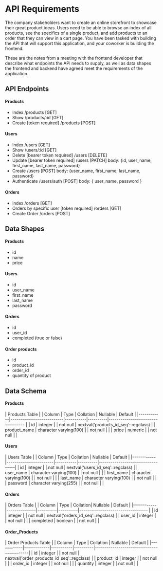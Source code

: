 # API Requirements

The company stakeholders want to create an online storefront to showcase their great product ideas. Users need to be able to browse an index of all products, see the specifics of a single product, and add products to an order that they can view in a cart page. You have been tasked with building the API that will support this application, and your coworker is building the frontend.

These are the notes from a meeting with the frontend developer that describe what endpoints the API needs to supply, as well as data shapes the frontend and backend have agreed meet the requirements of the application.

## API Endpoints

#### Products

- Index /products [GET]
- Show /products/:id [GET]
- Create [token required] /products [POST]

#### Users

- Index /users [GET]
- Show /users/:id [GET]
- Delete [bearer token required] /users [DELETE]
- Update [bearer token required] /users [PATCH] body: {id, user_name, first_name, last_name, password}
- Create /users [POST] body: {user_name, first_name, last_name, password}
- Authenticate /users/auth [POST] body: { user_name, password }

#### Orders

- Index /orders [GET]
- Orders by specific user [token required] /orders [GET]
- Create Order /orders [POST]

## Data Shapes

#### Products

- id
- name
- price

#### Users

- id
- user_name
- first_name
- last_name
- password

#### Orders

- id
- user_id
- completed (true or false)

#### Order products

- id
- product_id
- order_id
- quantity of product

## Data Schema

#### Products

|    Products Table                                                                                     |
|   Column   |          Type             | Collation | Nullable |              Default                  |
|------------|---------------------------|-----------|----------|-----------------------------------    |
| id            | integer                |           | not null | nextval('products_id_seq'::regclass)  |
| product_name  | character varying(100) |           | not null |                                       |
| price         | numeric                |           | not null |                                       |


#### Users

|    Users Table                                                                                 |
|   Column   |          Type          | Collation | Nullable |              Default              |
|------------|------------------------|-----------|----------|-----------------------------------|
| id         | integer                |           | not null | nextval('users_id_seq'::regclass) |
| user_name  | character varying(100) |           | not null |                                   |
| first_name | character varying(100) |           | not null |                                   |
| last_name  | character varying(100) |           | not null |                                   |
| password   | character varying(255) |           | not null |                                   |

#### Orders

|    Orders Table                                                                          |
|   Column   |     Type      | Collation| Nullable |              Default                  |
|------------|---------------|----------|----------|-----------------------------------    |
| id         | integer       |          | not null | nextval('orders_id_seq'::regclass)    |
| user_id    | integer       |          | not null |                                       |
| completed  | boolean       |          | not null |                                       |

#### Order_Products


|    Order Products Table                                                                      |
|   Column   |  Type       | Collation | Nullable |              Default                       |
|------------|-------------|-----------|----------|--------------------------------------------|
| id         | integer     |           | not null | nextval('order_products_id_seq'::regclass) |
| product_id | integer     |           | not null |                                            |
| order_id   | integer     |           | not null |                                            |
| quantity   | integer     |           | not null |                                            |